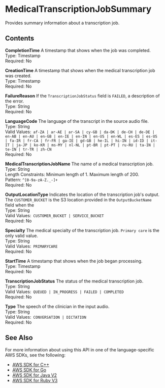 # MedicalTranscriptionJobSummary<a name="API_MedicalTranscriptionJobSummary"></a>

Provides summary information about a transcription job\.

## Contents<a name="API_MedicalTranscriptionJobSummary_Contents"></a>

 **CompletionTime**   <a name="transcribe-Type-MedicalTranscriptionJobSummary-CompletionTime"></a>
A timestamp that shows when the job was completed\.  
Type: Timestamp  
Required: No

 **CreationTime**   <a name="transcribe-Type-MedicalTranscriptionJobSummary-CreationTime"></a>
A timestamp that shows when the medical transcription job was created\.  
Type: Timestamp  
Required: No

 **FailureReason**   <a name="transcribe-Type-MedicalTranscriptionJobSummary-FailureReason"></a>
If the `TranscriptionJobStatus` field is `FAILED`, a description of the error\.  
Type: String  
Required: No

 **LanguageCode**   <a name="transcribe-Type-MedicalTranscriptionJobSummary-LanguageCode"></a>
The language of the transcript in the source audio file\.  
Type: String  
Valid Values:` af-ZA | ar-AE | ar-SA | cy-GB | da-DK | de-CH | de-DE | en-AB | en-AU | en-GB | en-IE | en-IN | en-US | en-WL | es-ES | es-US | fa-IR | fr-CA | fr-FR | ga-IE | gd-GB | he-IL | hi-IN | id-ID | it-IT | ja-JP | ko-KR | ms-MY | nl-NL | pt-BR | pt-PT | ru-RU | ta-IN | te-IN | tr-TR | zh-CN`   
Required: No

 **MedicalTranscriptionJobName**   <a name="transcribe-Type-MedicalTranscriptionJobSummary-MedicalTranscriptionJobName"></a>
The name of a medical transcription job\.  
Type: String  
Length Constraints: Minimum length of 1\. Maximum length of 200\.  
Pattern: `^[0-9a-zA-Z._-]+`   
Required: No

 **OutputLocationType**   <a name="transcribe-Type-MedicalTranscriptionJobSummary-OutputLocationType"></a>
Indicates the location of the transcription job's output\.  
The `CUSTOMER_BUCKET` is the S3 location provided in the `OutputBucketName` field when the   
Type: String  
Valid Values:` CUSTOMER_BUCKET | SERVICE_BUCKET`   
Required: No

 **Specialty**   <a name="transcribe-Type-MedicalTranscriptionJobSummary-Specialty"></a>
The medical specialty of the transcription job\. `Primary care` is the only valid value\.  
Type: String  
Valid Values:` PRIMARYCARE`   
Required: No

 **StartTime**   <a name="transcribe-Type-MedicalTranscriptionJobSummary-StartTime"></a>
A timestamp that shows when the job began processing\.  
Type: Timestamp  
Required: No

 **TranscriptionJobStatus**   <a name="transcribe-Type-MedicalTranscriptionJobSummary-TranscriptionJobStatus"></a>
The status of the medical transcription job\.  
Type: String  
Valid Values:` QUEUED | IN_PROGRESS | FAILED | COMPLETED`   
Required: No

 **Type**   <a name="transcribe-Type-MedicalTranscriptionJobSummary-Type"></a>
The speech of the clinician in the input audio\.  
Type: String  
Valid Values:` CONVERSATION | DICTATION`   
Required: No

## See Also<a name="API_MedicalTranscriptionJobSummary_SeeAlso"></a>

For more information about using this API in one of the language\-specific AWS SDKs, see the following:
+  [AWS SDK for C\+\+](https://docs.aws.amazon.com/goto/SdkForCpp/transcribe-2017-10-26/MedicalTranscriptionJobSummary) 
+  [AWS SDK for Go](https://docs.aws.amazon.com/goto/SdkForGoV1/transcribe-2017-10-26/MedicalTranscriptionJobSummary) 
+  [AWS SDK for Java V2](https://docs.aws.amazon.com/goto/SdkForJavaV2/transcribe-2017-10-26/MedicalTranscriptionJobSummary) 
+  [AWS SDK for Ruby V3](https://docs.aws.amazon.com/goto/SdkForRubyV3/transcribe-2017-10-26/MedicalTranscriptionJobSummary) 